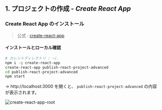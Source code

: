 ## 1. プロジェクトの作成 - *Create React App*

### Create React App のインストール
> 公式 : [create-react-app](https://github.com/facebookincubator/create-react-app)  

#### インストールとローカル確認
```bash
# カレントディレクトリ : ~/.
npm i -g create-react-app
create-react-app publish-react-project-advanced
cd publish-react-project-advanced
npm start
```

→ http://localhost:3000 を開くと、 `publish-react-project-advanced` の内容が表示されます。

![create-react-app-root](https://c1.staticflickr.com/5/4509/37268153700_b95567ae0f_h.jpg)